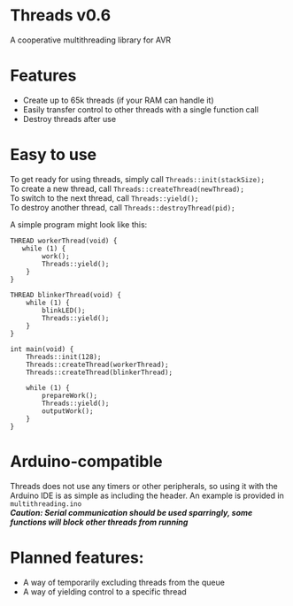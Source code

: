 # Threads v0.6
 A cooperative multithreading library for AVR
 
# Features
- Create up to 65k threads (if your RAM can handle it)
- Easily transfer control to other threads with a single function call
- Destroy threads after use

# Easy to use
To get ready for using threads, simply call `Threads::init(stackSize);`  
To create a new thread, call `Threads::createThread(newThread);`  
To switch to the next thread, call `Threads::yield();`  
To destroy another thread, call `Threads::destroyThread(pid);`  

A simple program might look like this:
```
THREAD workerThread(void) {
   while (1) {
        work();
        Threads::yield();
    }
}

THREAD blinkerThread(void) {
    while (1) {
        blinkLED();
        Threads::yield();
    }
}

int main(void) {
    Threads::init(128);
    Threads::createThread(workerThread);
    Threads::createThread(blinkerThread);
    
    while (1) {
        prepareWork();
        Threads::yield();
        outputWork();
    }
}
```

# Arduino-compatible
Threads does not use any timers or other peripherals, so using it with the Arduino IDE is as simple as including the header. 
An example is provided in `multithreading.ino`  
***Caution: Serial communication should be used sparringly, some functions will block other threads from running***

# Planned features:
- A way of temporarily excluding threads from the queue
- A way of yielding control to a specific thread
